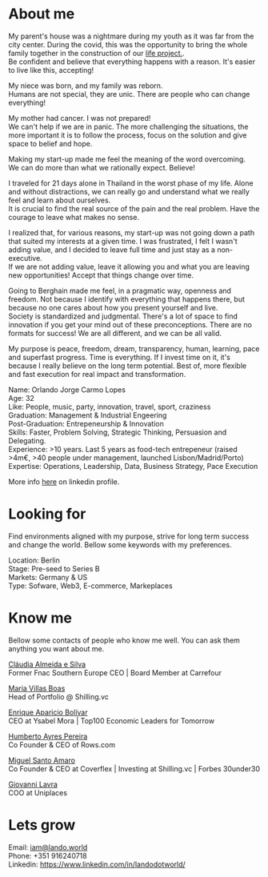 # About me
My parent's house was a nightmare during my youth as it was far from the city center. During the covid, this was the opportunity to bring the whole family together in the construction of our <a href="https://www.instagram.com/epicoshouse/">life project.</a>. <br>
Be confident and believe that everything happens with a reason. It's easier to live like this, accepting!

My niece was born, and my family was reborn. <br>
Humans are not special, they are unic. There are people who can change everything!

My mother had cancer. I was not prepared!<br>
We can't help if we are in panic. The more challenging the situations, the more important it is to follow the process, focus on the solution and give space to belief and hope.

Making my start-up made me feel the meaning of the word overcoming.<br>
We can do more than what we rationally expect. Believe!

I traveled for 21 days alone in Thailand in the worst phase of my life. Alone and without distractions, we can really go and understand what we really feel and learn about ourselves.<br>
It is crucial to find the real source of the pain and the real problem. Have the courage to leave what makes no sense.

I realized that, for various reasons, my start-up was not going down a path that suited my interests at a given time. I was frustrated, I felt I wasn't adding value, and I decided to leave full time and just stay as a non-executive.<br>
If we are not adding value, leave it allowing you and what you are leaving new opportunities! Accept that things change over time.

Going to Berghain made me feel, in a pragmatic way, openness and freedom. Not because I identify with everything that happens there, but because no one cares about how you present yourself and live.<br>
Society is standardized and judgmental. There's a lot of space to find innovation if you get your mind out of these preconceptions. There are no formats for success! We are all different, and we can be all valid.

My purpose is peace, freedom, dream, transparency, human, learning, pace and superfast progress. Time is everything. If I invest time on it, it's because I really believe on the long term potential. Best of, more flexible and fast execution for real impact and transformation.

Name: Orlando Jorge Carmo Lopes <br> 
Age: 32 <br>
Like: People, music, party, innovation, travel, sport, craziness <br>
Graduation: Management & Industrial Engeering <br>
Post-Graduation: Entrepeneurship & Innovation <br>
Skills: Faster, Problem Solving, Strategic Thinking, Persuasion and Delegating. <br>
Experience: >10 years. Last 5 years as food-tech entrepeneur (raised >4m€, >40 people under management, launched Lisbon/Madrid/Porto) <br>
Expertise: Operations, Leadership, Data, Business Strategy, Pace Execution

More info <a href="https://www.linkedin.com/in/landodotworld/">here</a> on linkedin profile.

# Looking for
Find environments aligned with my purpose, strive for long term success and change the world. Bellow some keywords with my preferences.

Location: Berlin <br>
Stage: Pre-seed to Series B <br>
Markets: Germany & US <br>
Type: Sofware, Web3, E-commerce, Markeplaces <br>

# Know me
Bellow some contacts of people who know me well. You can ask them anything you want about me.

<a href="https://www.linkedin.com/in/claudia-almeidasilva/">Cláudia Almeida e Silva</a> <br>
Former Fnac Southern Europe CEO | Board Member at Carrefour

<a href="https://www.linkedin.com/in/mariapvillasboas//">Maria Villas Boas</a> <br>
Head of Portfolio @ Shilling.vc

<a href="https://www.linkedin.com/in/enriqueapariciobolivar/">Enrique Aparicio Bolívar</a> <br>
CEO at Ysabel Mora | Top100 Economic Leaders for Tomorrow

<a href="https://www.linkedin.com/in/humbertoayrespereira/">Humberto Ayres Pereira</a> <br>
Co Founder & CEO of Rows.com

<a href="https://www.linkedin.com/in/miguelsantoamaro/">Miguel Santo Amaro</a> <br>
Co Founder & CEO at Coverflex | Investing at Shilling.vc | Forbes 30under30

<a href="https://www.linkedin.com/in/giovanni-lavra-12b40457/">Giovanni Lavra</a> <br>
COO at Uniplaces



# Lets grow
Email: iam@lando.world <br>
Phone: +351 916240718 <br>
Linkedin: https://www.linkedin.com/in/landodotworld/









